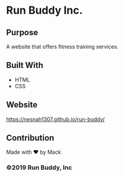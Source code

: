 # Run Buddy Inc.


## Purpose
A website that offers fitness training services.

## Built With
* HTML
* CSS

## Website
https://nesnah1307.github.io/run-buddy/

## Contribution
Made with ❤️ by Mack

### ©️2019 Run Buddy, Inc
